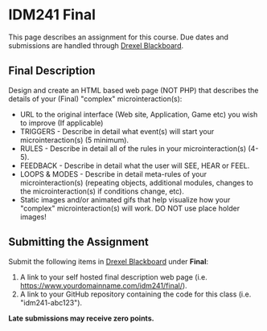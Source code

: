 # IDM241 Final

This page describes an assignment for this course. Due dates and submissions are handled through [Drexel Blackboard](https://learn.dcollege.net/).

## Final Description

Design and create an HTML based web page (NOT PHP) that describes the details of your (Final) "complex" microinteraction(s):

- URL to the original interface (Web site, Application, Game etc) you wish to improve (If applicable)
- TRIGGERS - Describe in detail what event(s) will start your microinteraction(s) (5 minimum).
- RULES - Describe in detail all of the rules in your microinteraction(s) (4-5).
- FEEDBACK - Describe in detail what the user will SEE, HEAR or FEEL.
- LOOPS & MODES - Describe in detail meta-rules of your microinteraction(s) (repeating objects, additional modules, changes to the microinteraction(s) if conditions change, etc).
- Static images and/or animated gifs that help visualize how your "complex" microinteraction(s) will work. DO NOT use place holder images!

## Submitting the Assignment

Submit the following items in [Drexel Blackboard](https://learn.dcollege.net/) under **Final**:

1. A link to your self hosted final description web page (i.e. https://www.yourdomainname.com/idm241/final/).
1. A link to your GitHub repository containing the code for this class (i.e. "idm241-abc123").

**Late submissions may receive zero points.**

